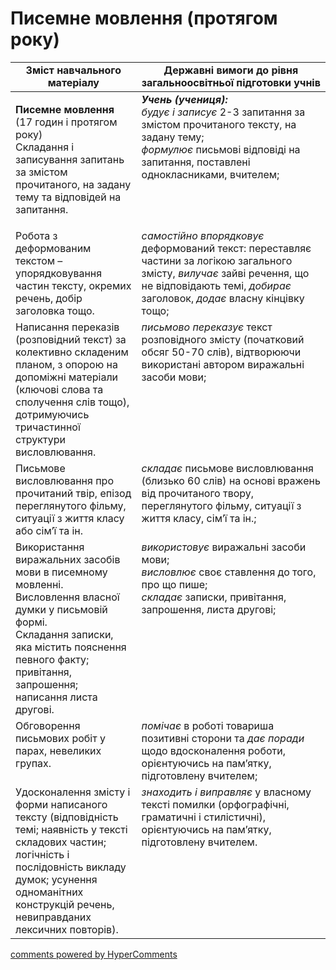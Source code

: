 <div id="hypercomments_widget" class="js-hypercomments-widget invisible"></div>

# Писемне мовлення (протягом року)

<table>
  <tr>
    <td width="40%" align="center"><b>Зміст навчального матеріалу</b></td>
    <td width="60%" align="center"><b>Державні вимоги до рівня загальноосвітньої підготовки учнів</b></td>
  </tr>
<tbody>
  <tr>
    <td width="40%" style="vertical-align:top !important;">
    <p><b>Писемне мовлення</b> (17 годин  і протягом року)<br>
Складання і записування запитань за змістом прочитаного, на задану тему та відповідей на запитання. </td>
    <td width="60%" style="vertical-align:top !important;">
<i><b>Учень (учениця):</b></i><br>
<i>будує і записує</i> 2-3 запитання за змістом прочитаного тексту, на задану тему;<br>
<i>формулює</i> письмові відповіді на запитання, поставлені однокласниками, вчителем;<br></td>
  </tr>
  <tr>
    <td width="40%" style="vertical-align:top !important;">
Робота з деформованим текстом – упорядковування частин тексту, окремих речень, добір заголовка тощо.</td>
    <td width="60%" style="vertical-align:top !important;">
<i>самостійно впорядковує</i> деформований текст: переставляє частини за логікою загального змісту, <i>вилучає</i> зайві речення, що не відповідають темі, <i>добирає</i> заголовок, <i>додає</i> власну кінцівку тощо;</td>
  </tr>
  <tr>
    <td width="40%" style="vertical-align:top !important;">
Написання переказів (розповідний текст) за колективно складеним планом, з опорою на допоміжні матеріали (ключові слова та сполучення слів тощо), дотримуючись тричастинної структури висловлювання.</td>
    <td width="60%" style="vertical-align:top !important;">
<i>письмово переказує</i> текст розповідного змісту (початковий обсяг 50-70 слів), відтворюючи використані автором виражальні засоби мови;</td>
  </tr>
  <tr>
    <td width="40%" style="vertical-align:top !important;">
Письмове висловлювання про прочитаний твір, епізод переглянутого фільму, ситуації з життя класу або сім’ї та ін.</td>
    <td width="60%" style="vertical-align:top !important;">
<i>складає</i> письмове висловлювання (близько 60 слів) на основі вражень від прочитаного твору, переглянутого фільму, ситуації з життя класу, сім’ї та ін.; </td>
  </tr>
  <tr>
    <td width="40%" style="vertical-align:top !important;">
Використання виражальних засобів мови в писемному мовленні.<br>
Висловлення власної думки у письмовій формі.<br>
Складання записки, яка містить пояснення певного факту; привітання, запрошення; написання листа другові.<br></td>
    <td width="60%" style="vertical-align:top !important;">
<i>використовує</i> виражальні засоби мови;<br>
<i>висловлює</i> своє ставлення до того, про що пише;<br>
<i>складає</i> записки, привітання, запрошення, листа другові;<br></td>
  </tr>
  <tr>
    <td width="40%" style="vertical-align:top !important;">
Обговорення письмових робіт у парах, невеликих групах. </td>
    <td width="60%" style="vertical-align:top !important;">
<i>помічає</i> в роботі товариша позитивні сторони та <i>дає поради</i> щодо вдосконалення роботи, орієнтуючись на пам’ятку, підготовлену вчителем;</td>
  </tr>
  <tr>
    <td width="40%" style="vertical-align:top !important;">
Удосконалення змісту і форми написаного тексту (відповідність темі; наявність у тексті складових частин; логічність і послідовність викладу думок; усунення одноманітних конструкцій речень, невиправданих лексичних повторів).</td>
    <td width="60%" style="vertical-align:top !important;">
<i>знаходить і виправляє</i> у власному тексті помилки (орфографічні, граматичні і стилістичні), орієнтуючись на пам’ятку, підготовлену вчителем.</td>
  </tr>
</tbody>
</table>

<div class="js-hypercomments-container">
<a href="http://hypercomments.com" class="hc-link" title="comments widget">comments powered by HyperComments</a>
</div>